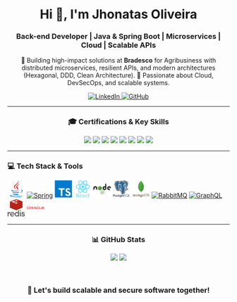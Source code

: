 <h1 align="center">Hi 👋, I'm Jhonatas Oliveira</h1>
<h3 align="center">Back-end Developer | Java & Spring Boot | Microservices | Cloud | Scalable APIs</h3>

<p align="center">
  🔹 Building high-impact solutions at <b>Bradesco</b> for Agribusiness with distributed microservices, resilient APIs, and modern architectures (Hexagonal, DDD, Clean Architecture).  
  🔹 Passionate about Cloud, DevSecOps, and scalable systems.
</p>

<p align="center">
  <a href="https://linkedin.com/in/jhonatasols" target="_blank">
    <img src="https://img.shields.io/badge/LinkedIn-0A66C2?style=for-the-badge&logo=linkedin&logoColor=white" alt="LinkedIn"/>
  </a>
  <a href="https://github.com/jhonnyo3" target="_blank">
    <img src="https://img.shields.io/badge/GitHub-181717?style=for-the-badge&logo=github&logoColor=white" alt="GitHub"/>
  </a>
</p>

---

<h3 align="center">🎓 Certifications & Key Skills</h3>
<p align="center">
  <img src="https://img.shields.io/badge/Java-ED8B00?style=for-the-badge&logo=java&logoColor=white" />
  <img src="https://img.shields.io/badge/Spring Boot-6DB33F?style=for-the-badge&logo=spring&logoColor=white" />
  <img src="https://img.shields.io/badge/Azure-A1CAF1?style=for-the-badge&logo=microsoft-azure&logoColor=white" />
  <img src="https://img.shields.io/badge/DevSecOps-FF6C37?style=for-the-badge&logo=gitlab&logoColor=white" />
  <img src="https://img.shields.io/badge/Cecyber-000000?style=for-the-badge&logo=hackthebox&logoColor=white" />
  <img src="https://img.shields.io/badge/Docker-2496ED?style=for-the-badge&logo=docker&logoColor=white" />
  <img src="https://img.shields.io/badge/Kubernetes-326CE5?style=for-the-badge&logo=kubernetes&logoColor=white" />
  <img src="https://img.shields.io/badge/Python-3776AB?style=for-the-badge&logo=python&logoColor=white" />
</p>

---

<h3 align="left">💻 Tech Stack & Tools</h3>
<p align="left">
  <a href="https://www.java.com"><img src="https://raw.githubusercontent.com/devicons/devicon/master/icons/java/java-original.svg" alt="Java" width="40" height="40"/></a>
  <a href="https://spring.io/"><img src="https://www.vectorlogo.zone/logos/springio/springio-icon.svg" alt="Spring" width="40" height="40"/></a>
  <a href="https://www.typescriptlang.org/"><img src="https://raw.githubusercontent.com/devicons/devicon/master/icons/typescript/typescript-original.svg" alt="TypeScript" width="40" height="40"/></a>
  <a href="https://reactjs.org/"><img src="https://raw.githubusercontent.com/devicons/devicon/master/icons/react/react-original-wordmark.svg" alt="React" width="40" height="40"/></a>
  <a href="https://nodejs.org/"><img src="https://raw.githubusercontent.com/devicons/devicon/master/icons/nodejs/nodejs-original-wordmark.svg" alt="Node.js" width="40" height="40"/></a>
  <a href="https://www.postgresql.org/"><img src="https://raw.githubusercontent.com/devicons/devicon/master/icons/postgresql/postgresql-original-wordmark.svg" alt="PostgreSQL" width="40" height="40"/></a>
  <a href="https://www.mongodb.com/"><img src="https://raw.githubusercontent.com/devicons/devicon/master/icons/mongodb/mongodb-original-wordmark.svg" alt="MongoDB" width="40" height="40"/></a>
  <a href="https://www.rabbitmq.com/"><img src="https://www.vectorlogo.zone/logos/rabbitmq/rabbitmq-icon.svg" alt="RabbitMQ" width="40" height="40"/></a>
  <a href="https://graphql.org/"><img src="https://www.vectorlogo.zone/logos/graphql/graphql-icon.svg" alt="GraphQL" width="40" height="40"/></a>
  <a href="https://redis.io/"><img src="https://raw.githubusercontent.com/devicons/devicon/master/icons/redis/redis-original-wordmark.svg" alt="Redis" width="40" height="40"/></a>
  <a href="https://www.oracle.com/"><img src="https://raw.githubusercontent.com/devicons/devicon/master/icons/oracle/oracle-original.svg" alt="Oracle" width="40" height="40"/></a>
</p>

---

<h3 align="center">📊 GitHub Stats</h3>
<p align="center">
  <img src="https://github-readme-stats.vercel.app/api?username=jhonnyo3&show_icons=true&hide_title=true&count_private=true&include_all_commits=true&theme=radical" width="450"/>
  <img src="https://github-readme-stats.vercel.app/api/top-langs/?username=jhonnyo3&layout=compact&theme=radical&hide=css,html" width="300"/>
</p>

<br/>
<h3 align="center">🚀 Let's build scalable and secure software together!</h3>
